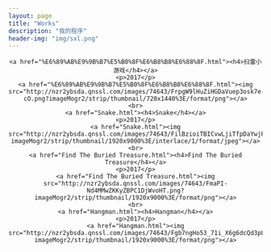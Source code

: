 ```yaml
---
layout: page
title: "Works"
description: "我的程序"
header-img: "img/sxl.png"
---
```


<div class="bdsharebuttonbox"><a href="#" class="bds_more" data-cmd="more"></a><a href="#" class="bds_qzone" data-cmd="qzone" title="分享到QQ空间"></a><a href="#" class="bds_tsina" data-cmd="tsina" title="分享到新浪微博"></a><a href="#" class="bds_tqq" data-cmd="tqq" title="分享到腾讯微博"></a><a href="#" class="bds_weixin" data-cmd="weixin" title="分享到微信"></a><a href="#" class="bds_fbook" data-cmd="fbook" title="分享到Facebook"></a><a href="#" class="bds_twi" data-cmd="twi" title="分享到Twitter"></a><a href="#" class="bds_linkedin" data-cmd="linkedin" title="分享到linkedin"></a></div>
<script>window._bd_share_config={"common":{"bdSnsKey":{},"bdText":"陈弘毅的网站----欢迎访问","bdMini":"2","bdMiniList":false,"bdPic":"http://chenhongyi.cc/img/favicon.png","bdStyle":"1","bdSize":"16"},"share":{},"image":{"viewList":["qzone","tsina","tqq","weixin","fbook","twi","linkedin"],"viewText":"分享到：","viewSize":"16"},"selectShare":{"bdContainerClass":null,"bdSelectMiniList":["qzone","tsina","tqq","weixin","fbook","twi","linkedin"]}};with(document)0[(getElementsByTagName('head')[0]||body).appendChild(createElement('script')).src='http://bdimg.share.baidu.com/static/api/js/share.js?v=89860593.js?cdnversion='+~(-new Date()/36e5)];</script>
<center>
    
    <a href="%E6%89%AB%E9%9B%B7%E5%B0%8F%E6%B8%B8%E6%88%8F.html"><h4>扫雷小游戏</h4></a>
    <p>2017</p>
    <a href="%E6%89%AB%E9%9B%B7%E5%B0%8F%E6%B8%B8%E6%88%8F.html"><img src="http://nzr2ybsda.qnssl.com/images/74643/FrpgW9lHuZiHGDaVuep3osk7e-cO.png?imageMogr2/strip/thumbnail/720x1440%3E/format/png"></a>
    <br>
    <a href="Snake.html"><h4>Snake</h4></a>
    <p>2017</p>
    <a href="Snake.html"><img src="http://nzr2ybsda.qnssl.com/images/74643/FilBzioiTBICvwLjiTfpDaYwjF2R.jpg?imageMogr2/strip/thumbnail/1920x9000%3E/interlace/1/format/jpeg"></a>
    <br>
    <a href="Find The Buried Treasure.html"><h4>Find The Buried Treasure</h4></a>
    <p>2017</p>
    <a href="Find The Buried Treasure.html"><img src="http://nzr2ybsda.qnssl.com/images/74643/FmaPI-Nd4MMwZKKyZBPC1DjWvoHT.png?imageMogr2/strip/thumbnail/1920x9000%3E/format/png"></a>
    <br>
    <a href="Hangman.html"><h4>Hangman</h4></a>
    <p>2017</p>
    <a href="Hangman.html"><img src="http://nzr2ybsda.qnssl.com/images/74643/Fgb7ngHo53_71i_X6g6dcQd3pL6V.png?imageMogr2/strip/thumbnail/1920x9000%3E/format/png"></a>
</center>
